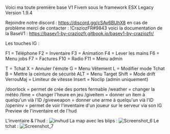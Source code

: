 Voici ma toute première base V1 Fivem sous le framework ESX Legacy Version 1.9.4

Rejoindre notre discord :  https://discord.gg/cSAv6BUhX8 en cas de problème merci de contacter : !CraziozFR#9843
voici la documentation de la BaseV1 : https://basev1-by-craziozfr.gitbook.io/basev1-by-craziozfr/

Les touches IG : 

F1 = Téléphone
F2 = Inventaire 
F3 = Animation 
F4 = Lever les mains 
F6 = Menu jobs 
F7 = Factures 
F10 = Radio 
F11 = Menu admin 

T = Tchat
X = Annuler l'émote
G = Menu Vêtement 
L = Modifier mode Tchat 
B = Mettre la ceinture de sécurité
ALT = Menu Target
Shift = Mode drift
VerrouMaj = Limiteur de vitesse
Insert = Noclip (admin uniquement)

/doorlock = permet de crée des portes fermable
/weather = changer la météo
/time = changer l'heure en jeu
/giveitem = donner un item à quelqu'un vià l'ID
/giveweapon = donner une arme à quelqu'un vià l'ID
/openinv = permet de voir l'inventaire d'un joueur sur le serveur via son IG
Preview de l'inventaire et de l'hud

L'inventaire & l'hud :
![invhud](https://github.com/Crazioz/BaseCraziozV1/assets/68520748/b541b96a-ae4d-4115-9e3c-0e7ba2d7ccbd)
La map avec les blips :
![Screenshot_6](https://github.com/Crazioz/BaseCraziozV1/assets/68520748/5c3af94a-bc00-4465-9a92-5cf9385449d6)
Le tchat :
![Screenshot_7](https://github.com/Crazioz/BaseCraziozV1/assets/68520748/53c2d244-4b9e-4f94-95be-e46a8dbc3f23)
